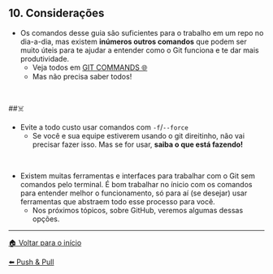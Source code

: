 ## 10. Considerações

- Os comandos desse guia são suficientes para o trabalho em um repo no dia-a-dia, mas existem **inúmeros outros comandos** que podem ser muito úteis para te ajudar a entender como o Git funciona e te dar mais produtividade.
  - Veja todos em [GIT COMMANDS 🌐](https://git-scm.com/docs/git#_git_commands)
  - Mas não precisa saber todos!

<br/>

##☠️

- Evite a todo custo usar comandos com `-f`/`--force`
  - Se você e sua equipe estiverem usando o git direitinho, não vai precisar fazer isso. Mas se for usar, **saiba o que está fazendo!**

<br/>

- Existem muitas ferramentas e interfaces para trabalhar com o Git sem comandos pelo terminal. É bom trabalhar no ínicio com os comandos para entender melhor o funcionamento, só para aí (se desejar) usar ferramentas que abstraem todo esse processo para você.
  - Nos próximos tópicos, sobre GitHub, veremos algumas dessas opções.

---

[🏠 Voltar para o início](./../README.md)

[⬅️ Push & Pull](./git-commands-09.md)
